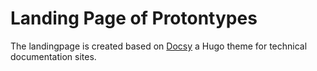 # Landing Page of Protontypes

The landingpage is created based on [Docsy](https://github.com/google/docsy) a Hugo theme for technical documentation sites.  
